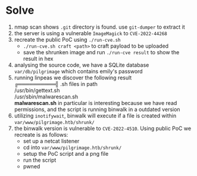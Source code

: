 # Solve

1. nmap scan shows `.git` directory is found. use `git-dumper` to extract it
2. the server is using a vulnerable `ImageMagick` to `CVE-2022-44268`
3. recreate the public PoC using `./run-cve.sh`
    - `./run-cve.sh craft <path>` to craft payload to be uploaded
    - save the shrunken image and run `./run-cve result` to show the result in hex
4. analysing the source code, we have a SQLite database `var/db/pilgrimage` which contains emily's password
5. running linpeas we discover the following result  
╔══════════╣ .sh files in path  
/usr/bin/gettext.sh                               
/usr/sbin/malwarescan.sh  
**malwarescan.sh** in particular is interesting because we have read permissions, and the script is running binwalk in a outdated version  
6. utilizing `inotifywait`, binwalk will execute if a file is created within `var/www/pilgrimage.htb/shrunk/`
7. the binwalk version is vulnerable to `CVE-2022-4510`. Using public PoC we recreate is as follows:
    - set up a netcat listener
    - cd into `var/www/pilgrimage.htb/shrunk/`
    - setup the PoC script and a png file
    - run the script 
    - pwned